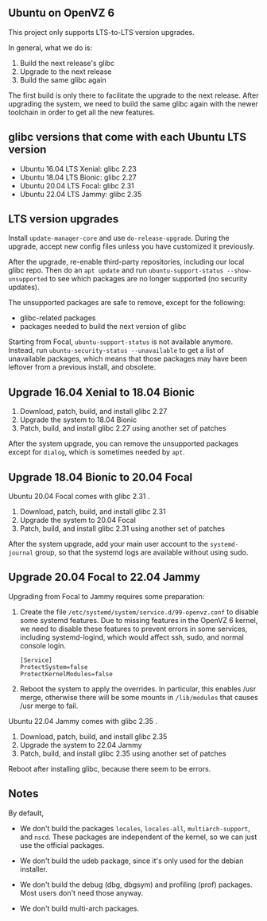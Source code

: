 ## Ubuntu on OpenVZ 6

This project only supports LTS-to-LTS version upgrades.

In general, what we do is:

1. Build the next release's glibc
1. Upgrade to the next release
1. Build the same glibc again

The first build is only there to facilitate the upgrade to the next release. After upgrading
the system, we need to build the same glibc again with the newer toolchain in order to get
all the new features.


## glibc versions that come with each Ubuntu LTS version

- Ubuntu 16.04 LTS Xenial: glibc 2.23
- Ubuntu 18.04 LTS Bionic: glibc 2.27
- Ubuntu 20.04 LTS Focal: glibc 2.31
- Ubuntu 22.04 LTS Jammy: glibc 2.35


## LTS version upgrades

Install `update-manager-core` and use `do-release-upgrade`. During the upgrade, accept new
config files unless you have customized it previously.

After the upgrade, re-enable third-party repositories, including our local glibc repo.
Then do an `apt update` and run `ubuntu-support-status --show-unsupported` to see which
packages are no longer supported (no security updates).

The unsupported packages are safe to remove, except for the following:
- glibc-related packages
- packages needed to build the next version of glibc

Starting from Focal, `ubuntu-support-status` is not available anymore. Instead, run
`ubuntu-security-status --unavailable` to get a list of unavailable packages, which means
that those packages may have been leftover from a previous install, and obsolete.


## Upgrade 16.04 Xenial to 18.04 Bionic

1. Download, patch, build, and install glibc 2.27
1. Upgrade the system to 18.04 Bionic
1. Patch, build, and install glibc 2.27 using another set of patches

After the system upgrade, you can remove the unsupported packages except for `dialog`,
which is sometimes needed by `apt`.


## Upgrade 18.04 Bionic to 20.04 Focal

Ubuntu 20.04 Focal comes with glibc 2.31 .

1. Download, patch, build, and install glibc 2.31
1. Upgrade the system to 20.04 Focal
1. Patch, build, and install glibc 2.31 using another set of patches

After the system upgrade, add your main user account to the `systemd-journal` group,
so that the systemd logs are available without using sudo.


## Upgrade 20.04 Focal to 22.04 Jammy

Upgrading from Focal to Jammy requires some preparation:

1. Create the file `/etc/systemd/system/service.d/99-openvz.conf` to disable some
   systemd features. Due to missing features in the OpenVZ 6 kernel, we need to disable
   these features to prevent errors in some services, including systemd-logind,
   which would affect ssh, sudo, and normal console login.
    ```
    [Service]
    ProtectSystem=false
    ProtectKernelModules=false
    ```

1. Reboot the system to apply the overrides. In particular, this enables /usr merge,
   otherwise there will be some mounts in `/lib/modules` that causes /usr merge to fail.

Ubuntu 22.04 Jammy comes with glibc 2.35 .

1. Download, patch, build, and install glibc 2.35
1. Upgrade the system to 22.04 Jammy
1. Patch, build, and install glibc 2.35 using another set of patches

Reboot after installing glibc, because there seem to be errors.


## Notes

By default,

- We don't build the packages `locales`, `locales-all`, `multiarch-support`, and `nscd`.
  These packages are independent of the kernel, so we can just use the official packages.

- We don't build the udeb package, since it's only used for the debian installer.

- We don't build the debug (dbg, dbgsym) and profiling (prof) packages. Most users
  don't need those anyway.

- We don't build multi-arch packages.

